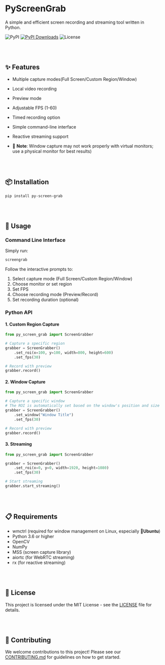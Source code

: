 # PyScreenGrab

A simple and efficient screen recording and streaming tool written in Python.

![PyPI](https://img.shields.io/pypi/v/py-screen-grab)
[![PyPI Downloads](https://static.pepy.tech/badge/py-screen-grab)](https://pepy.tech/projects/py-screen-grab)
![License](https://img.shields.io/pypi/l/py-screen-grab)

<br/>
<br/>

## ✨ Features

- Multiple capture modes(Full Screen/Custom Region/Window)
- Local video recording
- Preview mode
- Adjustable FPS (1-60)
- Timed recording option
- Simple command-line interface
- Reactive streaming support

- 🔴 **Note**: Window capture may not work properly with virtual monitors; use a physical monitor for best results)

<br/>
<br/>

## 📦 Installation

```bash
pip install py-screen-grab
```

<br/>
<br/>

## 🚀 Usage

### Command Line Interface

Simply run:

```bash
screengrab
```

Follow the interactive prompts to:

1. Select capture mode (Full Screen/Custom Region/Window)
2. Choose monitor or set region
3. Set FPS
4. Choose recording mode (Preview/Record)
5. Set recording duration (optional)

### Python API

#### 1. Custom Region Capture

```python
from py_screen_grab import ScreenGrabber

# Capture a specific region
grabber = ScreenGrabber()
    .set_roi(x=100, y=100, width=800, height=600)
    .set_fps(30)

# Record with preview
grabber.record()
```

#### 2. Window Capture

```python
from py_screen_grab import ScreenGrabber

# Capture a specific window
# The ROI is automatically set based on the window's position and size
grabber = ScreenGrabber()
    .set_window("Window Title")
    .set_fps(30)

# Record with preview
grabber.record()
```

#### 3. Streaming

```python
from py_screen_grab import ScreenGrabber

grabber = ScreenGrabber()
    .set_roi(x=0, y=0, width=1920, height=1080)
    .set_fps(30)

# Start streaming
grabber.start_streaming()
```

<br/>
<br/>

## 📋 Requirements

- wmctrl (required for window management on Linux, especially 🐧**Ubuntu**)
- Python 3.6 or higher
- OpenCV
- NumPy
- MSS (screen capture library)
- aiortc (for WebRTC streaming)
- rx (for reactive streaming)

<br/>
<br/>

## 📄 License

This project is licensed under the MIT License - see the [LICENSE](LICENSE) file for details.

<br/>
<br/>

## 🤝 Contributing

We welcome contributions to this project! Please see our [CONTRIBUTING.md](CONTRIBUTING.md) for guidelines on how to get started.
